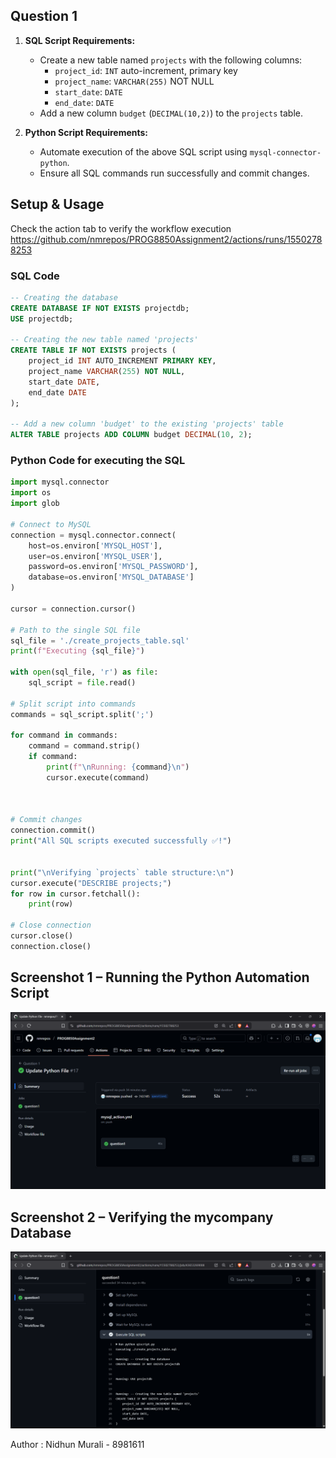 
## Question 1

1. **SQL Script Requirements:**
   - Create a new table named `projects` with the following columns:
     - `project_id`: `INT` auto-increment, primary key
     - `project_name`: `VARCHAR(255)` NOT NULL
     - `start_date`: `DATE`
     - `end_date`: `DATE`
   - Add a new column `budget` (`DECIMAL(10,2)`) to the `projects` table.

2. **Python Script Requirements:**
   - Automate execution of the above SQL script using `mysql-connector-python`.
   - Ensure all SQL commands run successfully and commit changes.

## Setup & Usage

Check the action tab to verify the workflow execution 
https://github.com/nmrepos/PROG8850Assignment2/actions/runs/15502788253

### SQL Code

```SQL
-- Creating the database
CREATE DATABASE IF NOT EXISTS projectdb;
USE projectdb;

-- Creating the new table named 'projects'
CREATE TABLE IF NOT EXISTS projects (
    project_id INT AUTO_INCREMENT PRIMARY KEY,
    project_name VARCHAR(255) NOT NULL,
    start_date DATE,
    end_date DATE
);

-- Add a new column 'budget' to the existing 'projects' table
ALTER TABLE projects ADD COLUMN budget DECIMAL(10, 2);
```

### Python Code for executing the SQL

```python
import mysql.connector
import os
import glob

# Connect to MySQL
connection = mysql.connector.connect(
    host=os.environ['MYSQL_HOST'],
    user=os.environ['MYSQL_USER'],
    password=os.environ['MYSQL_PASSWORD'],
    database=os.environ['MYSQL_DATABASE']
)

cursor = connection.cursor()

# Path to the single SQL file
sql_file = './create_projects_table.sql'
print(f"Executing {sql_file}")

with open(sql_file, 'r') as file:
    sql_script = file.read()

# Split script into commands
commands = sql_script.split(';')

for command in commands:
    command = command.strip()
    if command:
        print(f"\nRunning: {command}\n")
        cursor.execute(command)


            
# Commit changes
connection.commit()
print("All SQL scripts executed successfully ✅!")


print("\nVerifying `projects` table structure:\n")
cursor.execute("DESCRIBE projects;")
for row in cursor.fetchall():
    print(row)

# Close connection
cursor.close()
connection.close()
```




## Screenshot 1 – Running the Python Automation Script
![Screenshots1](/screenshots/Screenshot1.png)

## Screenshot 2 – Verifying the mycompany Database
![Screenshots2](/screenshots/Screenshot2.png)


Author : Nidhun Murali - 8981611
